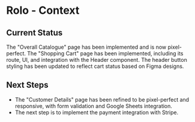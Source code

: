 # Rolo - Context

## Current Status
The "Overall Catalogue" page has been implemented and is now pixel-perfect.
The "Shopping Cart" page has been implemented, including its route, UI, and integration with the Header component.
The header button styling has been updated to reflect cart status based on Figma designs.

## Next Steps
- The "Customer Details" page has been refined to be pixel-perfect and responsive, with form validation and Google Sheets integration.
- The next step is to implement the payment integration with Stripe.